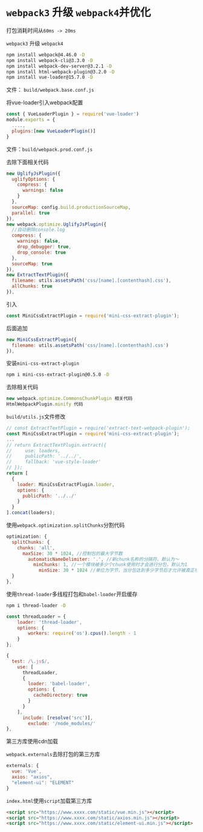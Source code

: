 # `webpack3` 升级 `webpack4`并优化

打包消耗时间从`60ms -> 20ms`

`webpack3` 升级 `webpack4`

```sh
npm install webpack@4.46.0 -D
npm install webpack-cli@3.3.0 -D
npm install webpack-dev-server@3.2.1 -D
npm install html-webpack-plugin@3.2.0 -D
npm install vue-loader@15.7.0 -D
```

文件： `build/webpack.base.conf.js` 

将vue-loader引入webpack配置

```javascript
const { VueLoaderPlugin } = require('vue-loader')    
module.exports = {  	
  ...., 
  plugins:[new VueLoaderPlugin()]
}
```

文件：`build/webpack.prod.conf.js`

去除下面相关代码

```javascript
new UglifyJsPlugin({
  uglifyOptions: {
    compress: {
      warnings: false
    }
  },
  sourceMap: config.build.productionSourceMap,
  parallel: true
}),
new webpack.optimize.UglifyJsPlugin({
  //自动删除console.log
  compress: {
    warnings: false,
    drop_debugger: true,
    drop_console: true
  },
  sourceMap: true
}),
new ExtractTextPlugin({
  filename: utils.assetsPath('css/[name].[contenthash].css'),
  allChunks: true
}),
```

引入

```javascript
const MiniCssExtractPlugin = require('mini-css-extract-plugin');
```

后面追加

```javascript
new MiniCssExtractPlugin({
  filename: utils.assetsPath('css/[name].[contenthash].css')
}),
```

安装`mini-css-extract-plugin`

```sh
npm i mini-css-extract-plugin@0.5.0 -D
```

去除相关代码

```javascript
new webpack.optimize.CommonsChunkPlugin 相关代码
HtmlWebpackPlugin.minify 代码
```

`build/utils.js`文件修改

```javascript
// const ExtractTextPlugin = require('extract-text-webpack-plugin');
const MiniCssExtractPlugin = require('mini-css-extract-plugin');
...
// return ExtractTextPlugin.extract({
//     use: loaders,
//     publicPath: '../../',
//     fallback: 'vue-style-loader'
// });
return [
  {
    loader: MiniCssExtractPlugin.loader,
    options: {
      publicPath: '../../'
    }
  }
].concat(loaders);
```

使用`webpack.optimization.splitChunks`分割代码

```javascript
optimization: {
  splitChunks: {
    chunks: 'all',
      maxSize: 30 * 1024, //控制包的最大字节数
        automaticNameDelimiter: '.', //新chunk名称的分隔符，默认为～
          minChunks: 1, //一个模块被多少个chunk使用时才会进行分包，默认为1
            minSize: 30 * 1024 //单位为字节，当分包达到多少字节后才允许被真正地拆包，默认为30000
  }
},
```



使用`thread-loader`多线程打包和`babel-loader`开启缓存

```sh
npm i thread-loader -D
```

```javascript
const threadLoader = {
    loader: 'thread-loader',
    options: {
        workers: require('os').cpus().length - 1
    }
};

{
  test: /\.js$/,
    use: [
      threadLoader,
      {
        loader: 'babel-loader',
        options: {
          cacheDirectory: true
        }
      }
    ],
      include: [resolve('src')],
        exclude: '/node_modules/'
},
```

第三方库使用cdn加载

`webpack.externals`去除打包的第三方库

```javascript
externals: {
  vue: 'Vue',
  axios: "axios",
  "element-ui": "ELEMENT"
}
```

`index.html`使用`script`加载第三方库

```html
<script src="https://www.xxxx.com/static/vue.min.js"></script>
<script src="https://www.xxxx.com/static/axios.min.js"></script>
<script src="https://www.xxxx.com/static/element-ui.min.js"></script>
```

